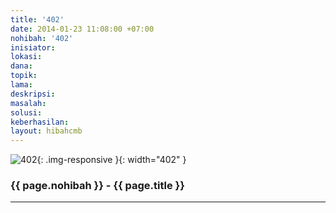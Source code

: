 ```yaml
---
title: '402'
date: 2014-01-23 11:08:00 +07:00
nohibah: '402'
inisiator:
lokasi:
dana:
topik:
lama:
deskripsi:
masalah:
solusi:
keberhasilan:
layout: hibahcmb
---
```


![402](/static/img/hibahcmb/402.png){: .img-responsive }{: width="402" }

### {{ page.nohibah }} - {{ page.title }}

---
